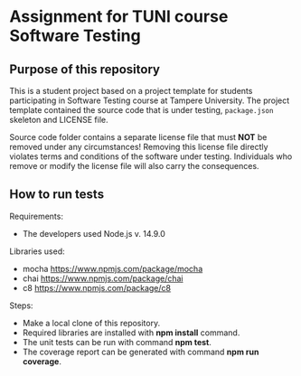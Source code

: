 # Assignment for TUNI course Software Testing

## Purpose of this repository

This is a student project based on a project template for students participating in Software Testing course
at Tampere University. The project template contained the source code that is under testing, `package.json` skeleton
and LICENSE file.

Source code folder contains a separate license file that must **NOT** be removed under any circumstances!
Removing this license file directly violates terms and conditions of the software under testing.
Individuals who remove or modify the license file will also carry the consequences.

## How to run tests

Requirements:
* The developers used Node.js v. 14.9.0

Libraries used:
* mocha https://www.npmjs.com/package/mocha
* chai https://www.npmjs.com/package/chai
* c8 https://www.npmjs.com/package/c8

Steps:
* Make a local clone of this repository. 
* Required libraries are installed with **npm install** command. 
* The unit tests can be run with command **npm test**.  
* The coverage report can be generated with command **npm run coverage**.   